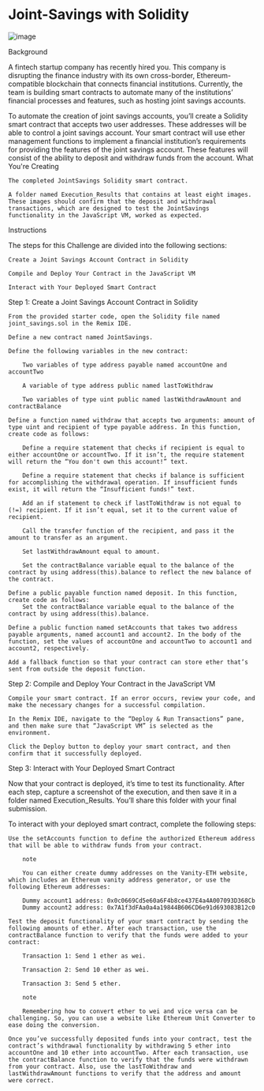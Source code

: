 # Joint-Savings with Solidity
![image](https://user-images.githubusercontent.com/114365472/224857952-59344114-6f54-4787-8265-42d3e2b2fa28.png)

Background

A fintech startup company has recently hired you. This company is disrupting the finance industry with its own cross-border, Ethereum-compatible blockchain that connects financial institutions. Currently, the team is building smart contracts to automate many of the institutions’ financial processes and features, such as hosting joint savings accounts.

To automate the creation of joint savings accounts, you’ll create a Solidity smart contract that accepts two user addresses. These addresses will be able to control a joint savings account. Your smart contract will use ether management functions to implement a financial institution’s requirements for providing the features of the joint savings account. These features will consist of the ability to deposit and withdraw funds from the account.
What You're Creating

    The completed JointSavings Solidity smart contract.

    A folder named Execution_Results that contains at least eight images. These images should confirm that the deposit and withdrawal transactions, which are designed to test the JointSavings functionality in the JavaScript VM, worked as expected.

Instructions

The steps for this Challenge are divided into the following sections:

    Create a Joint Savings Account Contract in Solidity

    Compile and Deploy Your Contract in the JavaScript VM

    Interact with Your Deployed Smart Contract

Step 1: Create a Joint Savings Account Contract in Solidity

    From the provided starter code, open the Solidity file named joint_savings.sol in the Remix IDE.

    Define a new contract named JointSavings.

    Define the following variables in the new contract:

        Two variables of type address payable named accountOne and accountTwo

        A variable of type address public named lastToWithdraw

        Two variables of type uint public named lastWithdrawAmount and contractBalance

    Define a function named withdraw that accepts two arguments: amount of type uint and recipient of type payable address. In this function, create code as follows:

        Define a require statement that checks if recipient is equal to either accountOne or accountTwo. If it isn’t, the require statement will return the “You don't own this account!” text.

        Define a require statement that checks if balance is sufficient for accomplishing the withdrawal operation. If insufficient funds exist, it will return the “Insufficient funds!” text.

        Add an if statement to check if lastToWithdraw is not equal to (!=) recipient. If it isn’t equal, set it to the current value of recipient.

        Call the transfer function of the recipient, and pass it the amount to transfer as an argument.

        Set lastWithdrawAmount equal to amount.

        Set the contractBalance variable equal to the balance of the contract by using address(this).balance to reflect the new balance of the contract.

    Define a public payable function named deposit. In this function, create code as follows:
        Set the contractBalance variable equal to the balance of the contract by using address(this).balance.

    Define a public function named setAccounts that takes two address payable arguments, named account1 and account2. In the body of the function, set the values of accountOne and accountTwo to account1 and account2, respectively.

    Add a fallback function so that your contract can store ether that’s sent from outside the deposit function.

Step 2: Compile and Deploy Your Contract in the JavaScript VM

    Compile your smart contract. If an error occurs, review your code, and make the necessary changes for a successful compilation.

    In the Remix IDE, navigate to the “Deploy & Run Transactions” pane, and then make sure that “JavaScript VM” is selected as the environment.

    Click the Deploy button to deploy your smart contract, and then confirm that it successfully deployed.

Step 3: Interact with Your Deployed Smart Contract

Now that your contract is deployed, it’s time to test its functionality. After each step, capture a screenshot of the execution, and then save it in a folder named Execution_Results. You’ll share this folder with your final submission.

To interact with your deployed smart contract, complete the following steps:

    Use the setAccounts function to define the authorized Ethereum address that will be able to withdraw funds from your contract.

        note

        You can either create dummy addresses on the Vanity-ETH website, which includes an Ethereum vanity address generator, or use the following Ethereum addresses:

        Dummy account1 address: 0x0c0669Cd5e60a6F4b8ce437E4a4A007093D368Cb
        Dummy account2 address: 0x7A1f3dFAa0a4a19844B606CD6e91d693083B12c0

    Test the deposit functionality of your smart contract by sending the following amounts of ether. After each transaction, use the contractBalance function to verify that the funds were added to your contract:

        Transaction 1: Send 1 ether as wei.

        Transaction 2: Send 10 ether as wei.

        Transaction 3: Send 5 ether.

        note

        Remembering how to convert ether to wei and vice versa can be challenging. So, you can use a website like Ethereum Unit Converter to ease doing the conversion.

    Once you’ve successfully deposited funds into your contract, test the contract’s withdrawal functionality by withdrawing 5 ether into accountOne and 10 ether into accountTwo. After each transaction, use the contractBalance function to verify that the funds were withdrawn from your contract. Also, use the lastToWithdraw and lastWithdrawAmount functions to verify that the address and amount were correct.
